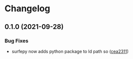 # Changelog

## 0.1.0 (2021-09-28)


### Bug Fixes

* surfepy now adds python package to ld path so ([cea2311](https://www.github.com/Loop3D/surfe/commit/cea2311ff62c13dac25dea4942aed5979eaa9b26))
